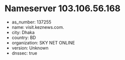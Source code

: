# Nameserver 103.106.56.168

* as_number: 137255
* name: visit.keznews.com.
* city: Dhaka
* country: BD
* organization: SKY NET ONLINE
* version: Unknown
* dnssec: true
